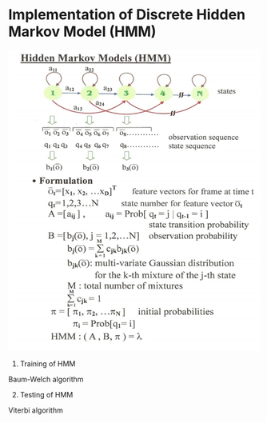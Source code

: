 # Implementation of Discrete Hidden Markov Model (HMM)  


![image](https://github.com/muachilin/Digital-Speech-Processing/blob/master/hw1/HMM_figure.png)

1. Training of HMM  

  Baum-Welch algorithm  
  

2. Testing of HMM  
  
  Viterbi algorithm  
  
    

